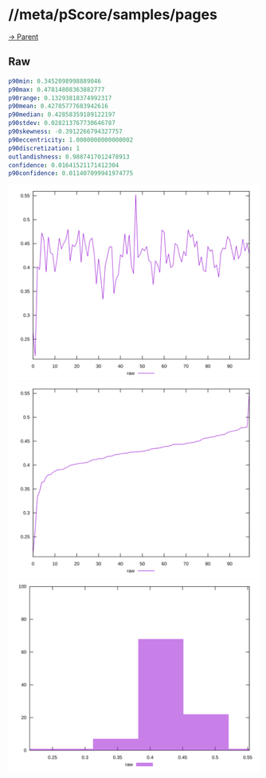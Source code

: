 
# //meta/pScore/samples/pages

[→ Parent](../..)


## Raw


```yaml
p90min: 0.3452098998889046
p90max: 0.47814808363882777
p90range: 0.13293818374992317
p90mean: 0.42785777683942616
p90median: 0.42858359189122197
p90stdev: 0.028213767730646787
p90skewness: -0.3912266794327757
p90eccentricity: 1.0000000000000002
p90discretization: 1
outlandishness: 0.9887417012478913
confidence: 0.01641521171412304
p90confidence: 0.011407099941974775

```

![PLOT: raw-values](./raw/values.svg)![PLOT: raw-sorted](./raw/sorted.svg)![PLOT: raw-histogram](./raw/histogram.svg)